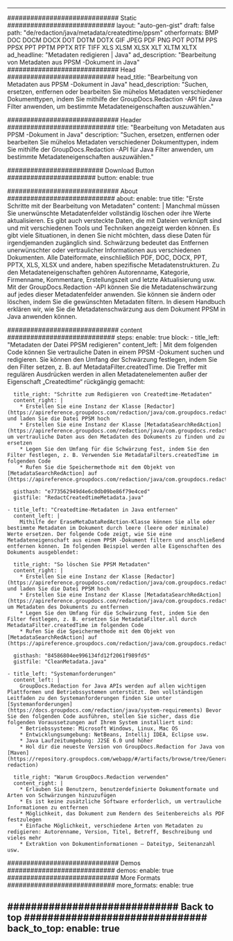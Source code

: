 
---
############################# Static ############################
layout: "auto-gen-gist" 
draft: false
path: "de/redaction/java/metadata/createdtime/ppsm"
otherformats: BMP DOC DOCM DOCX DOT DOTM DOTX GIF JPEG PDF PNG POT POTM PPS PPSX PPT PPTM PPTX RTF TIFF XLS XLSM XLSX XLT XLTM XLTX  
ad_headline: "Metadaten redigieren | Java"
ad_description: "Bearbeitung von Metadaten aus PPSM -Dokument in Java"
############################# Head ############################
head_title: "Bearbeitung von Metadaten aus PPSM -Dokument in Java"
head_description: "Suchen, ersetzen, entfernen oder bearbeiten Sie mühelos Metadaten verschiedener Dokumenttypen, indem Sie mithilfe der GroupDocs.Redaction -API für Java Filter anwenden, um bestimmte Metadateneigenschaften auszuwählen."

############################# Header ############################
title: "Bearbeitung von Metadaten aus PPSM -Dokument in Java"
description: "Suchen, ersetzen, entfernen oder bearbeiten Sie mühelos Metadaten verschiedener Dokumenttypen, indem Sie mithilfe der GroupDocs.Redaction -API für Java Filter anwenden, um bestimmte Metadateneigenschaften auszuwählen."

######################### Download Button #######################
button:
    enable: true

############################# About ############################
about:
    enable: true
    title: "Erste Schritte mit der Bearbeitung von Metadaten"
    content: |
        Manchmal müssen Sie unerwünschte Metadatenfelder vollständig löschen oder ihre Werte aktualisieren. Es gibt auch versteckte Daten, die mit Dateien verknüpft sind und mit verschiedenen Tools und Techniken angezeigt werden können. Es gibt viele Situationen, in denen Sie nicht möchten, dass diese Daten für irgendjemanden zugänglich sind. Schwärzung bedeutet das Entfernen unerwünschter oder vertraulicher Informationen aus verschiedenen Dokumenten. Alle Dateiformate, einschließlich PDF, DOC, DOCX, PPT, PPTX, XLS, XLSX und andere, haben spezifische Metadatenstrukturen. Zu den Metadateneigenschaften gehören Autorenname, Kategorie, Firmenname, Kommentare, Erstellungszeit und letzte Aktualisierung usw. Mit der GroupDocs.Redaction -API können Sie die Metadatenschwärzung auf jedes dieser Metadatenfelder anwenden. Sie können sie ändern oder löschen, indem Sie die gewünschten Metadaten filtern. In diesem Handbuch erklären wir, wie Sie die Metadatenschwärzung aus dem Dokument PPSM in Java anwenden können.

############################# content ############################
steps:
    enable: true
    block:
    - title_left: "Metadaten der Datei PPSM redigieren"
      content_left: |
        Mit dem folgenden Code können Sie vertrauliche Daten in einem PPSM -Dokument suchen und redigieren. Sie können den Umfang der Schwärzung festlegen, indem Sie den Filter setzen, z. B. auf MetadataFilter.createdTime. Die Treffer mit regulären Ausdrücken werden in allen Metadatenelementen außer der Eigenschaft „Createdtime“ rückgängig gemacht: 

      title_right: "Schritte zum Redigieren von Createdtime-Metadaten"
      content_right: |
        * Erstellen Sie eine Instanz der Klasse [Redactor](https://apireference.groupdocs.com/redaction/java/com.groupdocs.redaction/Redactor) und laden Sie die Datei PPSM hoch
        * Erstellen Sie eine Instanz der Klasse [MetadataSearchRedAction](https://apireference.groupdocs.com/redaction/java/com.groupdocs.redaction.redactions/MetadataSearchRedaction), um vertrauliche Daten aus den Metadaten des Dokuments zu finden und zu ersetzen
        * Legen Sie den Umfang für die Schwärzung fest, indem Sie den Filter festlegen, z. B. Verwenden Sie MetadataFilters.createdTime im folgenden Code
        * Rufen Sie die Speichermethode mit dem Objekt von [MetadataSearchRedAction] auf (https://apireference.groupdocs.com/redaction/java/com.groupdocs.redaction.redactions/MetadataSearchRedaction) 

      gisthash: "e773562949d4e6c0db09be86f79e4ced"
      gistfile: "RedactCreatedtimeMetadata.java"
      
    - title_left: "Createdtime-Metadaten in Java entfernen"
      content_left: |
        Mithilfe der EraseMetaDataRedAction-Klasse können Sie alle oder bestimmte Metadaten im Dokument durch leere (leere oder minimale) Werte ersetzen. Der folgende Code zeigt, wie Sie eine Metadateneigenschaft aus einem PPSM -Dokument filtern und anschließend entfernen können. Im folgenden Beispiel werden alle Eigenschaften des Dokuments ausgeblendet: 
        
      title_right: "So löschen Sie PPSM Metadaten"
      content_right: |
        * Erstellen Sie eine Instanz der Klasse [Redactor](https://apireference.groupdocs.com/redaction/java/com.groupdocs.redaction/Redactor) und laden Sie die Datei PPSM hoch
        * Erstellen Sie eine Instanz der Klasse [MetadataSearchRedAction](https://apireference.groupdocs.com/redaction/java/com.groupdocs.redaction.redactions/MetadataSearchRedaction), um Metadaten des Dokuments zu entfernen
        * Legen Sie den Umfang für die Schwärzung fest, indem Sie den Filter festlegen, z. B. ersetzen Sie MetadataFilter.all durch MetadataFilter.createdTime im folgenden Code
        * Rufen Sie die Speichermethode mit dem Objekt von [MetadataSearchRedAction] auf (https://apireference.groupdocs.com/redaction/java/com.groupdocs.redaction.redactions/MetadataSearchRedaction) 
        
      gisthash: "84586804ee996134fd12f2061f989fd5"
      gistfile: "CleanMetadata.java"

    - title_left: "Systemanforderungen"
      content_left: |
        GroupDocs.Redaction for Java APIs werden auf allen wichtigen Plattformen und Betriebssystemen unterstützt. Den vollständigen Leitfaden zu den Systemanforderungen finden Sie unter [Systemanforderungen](https://docs.groupdocs.com/redaction/java/system-requirements) Bevor Sie den folgenden Code ausführen, stellen Sie sicher, dass die folgenden Voraussetzungen auf Ihrem System installiert sind:
        * Betriebssysteme: Microsoft Windows, Linux, Mac OS
        * Entwicklungsumgebung: NetBeans, Intellij IDEA, Eclipse usw.
        * Java Laufzeitumgebung: J2SE 6.0 und höher
        * Hol dir die neueste Version von GroupDocs.Redaction for Java von [Maven](https://repository.groupdocs.com/webapp/#/artifacts/browse/tree/General/repo/com/groupdocs/groupdocs-redaction)
        
      title_right: "Warum GroupDocs.Redaction verwenden"
      content_right: |
        * Erlauben Sie Benutzern, benutzerdefinierte Dokumentformate und Arten von Schwärzungen hinzuzufügen
        * Es ist keine zusätzliche Software erforderlich, um vertrauliche Informationen zu entfernen
        * Möglichkeit, das Dokument zum Rendern des Seitenbereichs als PDF festzulegen
        * Einfache Möglichkeit, verschiedene Arten von Metadaten zu redigieren: Autorenname, Version, Titel, Betreff, Beschreibung und vieles mehr
        * Extraktion von Dokumentinformationen — Dateityp, Seitenanzahl usw.
        

############################# Demos ############################
demos:
    enable: true
############################# More Formats ############################
more_formats:
    enable: true

############################# Back to top ###############################
back_to_top:
    enable: true
---